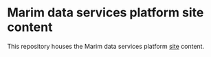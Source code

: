# Marim data services platform site content

This repository houses the Marim data services platform [site](https://www.marimplatform.dev) content.
